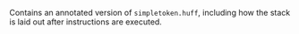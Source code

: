 Contains an annotated version of `simpletoken.huff`, including how the stack is laid out after instructions are executed.